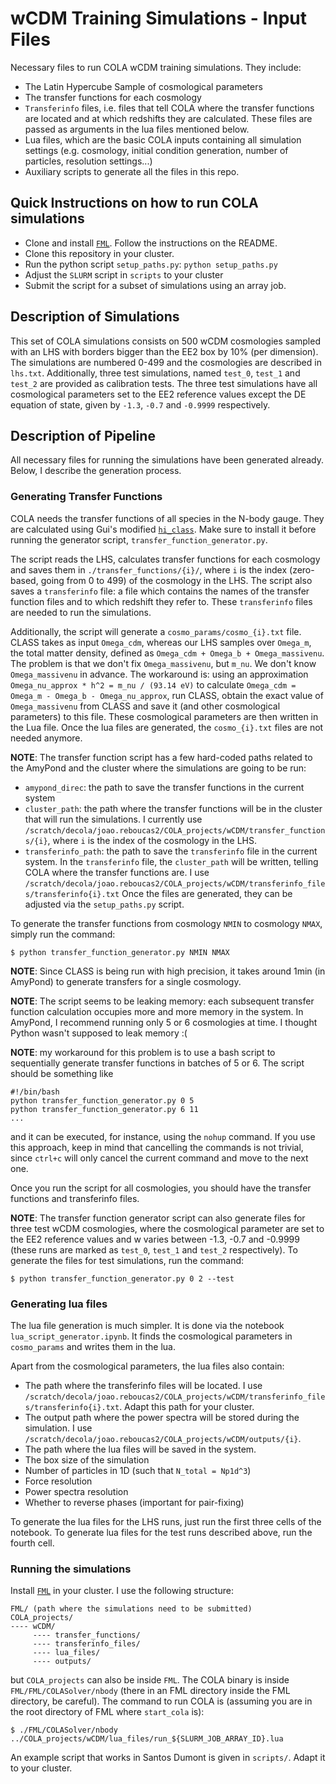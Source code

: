 # wCDM Training Simulations - Input Files
Necessary files to run COLA wCDM training simulations. They include:
- The Latin Hypercube Sample of cosmological parameters
- The transfer functions for each cosmology
- `Transferinfo` files, i.e. files that tell COLA where the transfer functions are located and at which redshifts they are calculated. These files are passed as arguments in the lua files mentioned below.
- Lua files, which are the basic COLA inputs containing all simulation settings (e.g. cosmology, initial condition generation, number of particles, resolution settings...)
- Auxiliary scripts to generate all the files in this repo.

## Quick Instructions on how to run COLA simulations
- Clone and install [`FML`](https://github.com/SBU-Jonathan/FML). Follow the instructions on the README.
- Clone this repository in your cluster.
- Run the python script `setup_paths.py`: `python setup_paths.py`
- Adjust the `SLURM` script in `scripts` to your cluster
- Submit the script for a subset of simulations using an array job.


## Description of Simulations
This set of COLA simulations consists on 500 wCDM cosmologies sampled with an LHS with borders bigger than the EE2 box by 10% (per dimension). The simulations are numbered 0-499 and the cosmologies are described in `lhs.txt`. Additionally, three test simulations, named `test_0`, `test_1` and `test_2` are provided as calibration tests. The three test simulations have all cosmological parameters set to the EE2 reference values except the DE equation of state, given by `-1.3`, `-0.7` and `-0.9999` respectively.

## Description of Pipeline
All necessary files for running the simulations have been generated already. Below, I describe the generation process.
### Generating Transfer Functions
COLA needs the transfer functions of all species in the N-body gauge. They are calculated using Gui's modified [`hi_class`](https://github.com/SBU-Jonathan/hi_class_Nbody). Make 
sure to install it before running the generator script, `transfer_function_generator.py`.

The script reads the LHS, calculates transfer functions for each cosmology and saves them in `./transfer_functions/{i}/`, where `i` is the index (zero-based, going from 0 to 499) 
of the cosmology in the LHS. The script also saves a `transferinfo` file: a file which contains the names of the transfer function files and to which redshift they refer to. These 
`transferinfo` files are needed to run the simulations.

Additionally, the script will generate a `cosmo_params/cosmo_{i}.txt` file. CLASS takes as input `Omega_cdm`, whereas our LHS samples over `Omega_m`, the total matter density, 
defined as `Omega_cdm + Omega_b + Omega_massivenu`. The problem is that we don't fix `Omega_massivenu`, but `m_nu`. We don't know `Omega_massivenu` in advance. The workaround is: 
using an approximation `Omega_nu_approx * h^2 = m_nu / (93.14 eV)` to calculate `Omega_cdm = Omega_m - Omega_b - Omega_nu_approx`, run CLASS, obtain the exact value of 
`Omega_massivenu` from CLASS and save it (and other cosmological parameters) to this file. These cosmological parameters are then written in the Lua file. Once the lua files are generated, the `cosmo_{i}.txt` files are not needed anymore.

**NOTE**: The transfer function script has a few hard-coded paths related to the AmyPond and the cluster where the simulations are going to be run:
- `amypond_direc`: the path to save the transfer functions in the current system
- `cluster_path`: the path where the transfer functions will be in the cluster that will run the simulations. I currently use `/scratch/decola/joao.reboucas2/COLA_projects/wCDM/transfer_functions/{i}`, where `i` is the index of the cosmology in the LHS.
- `transferinfo_path`: the path to save the `transferinfo` file in the current system. In the `transferinfo` file, the `cluster_path` will be written, telling COLA where the transfer functions are. I use `/scratch/decola/joao.reboucas2/COLA_projects/wCDM/transferinfo_files/transferinfo{i}.txt`
Once the files are generated, they can be adjusted via the `setup_paths.py` script.

To generate the transfer functions from cosmology `NMIN` to cosmology `NMAX`, simply 
run the command:

```
$ python transfer_function_generator.py NMIN NMAX
```

**NOTE**: Since CLASS is being run with high precision, it takes around 1min (in AmyPond) to generate transfers for a single cosmology.

**NOTE**: The script seems to be leaking memory: each subsequent transfer function calculation occupies more and more memory in the system. In AmyPond, I recommend running only 5 
or 6 cosmologies at time. I thought Python wasn't supposed to leak memory :(

**NOTE**: my workaround for this problem is to use a bash script to sequentially generate transfer functions in batches of 5 or 6. The script should be something like
```
#!/bin/bash
python transfer_function_generator.py 0 5
python transfer_function_generator.py 6 11
...
```
and it can be executed, for instance, using the `nohup` command. If you use this approach, keep in mind that cancelling the commands is not trivial, since `ctrl+c` will only cancel the current command 
and move to the next one.

Once you run the script for all cosmologies, you should have the transfer functions and transferinfo files.

**NOTE**: The transfer function generator script can also generate files for three test wCDM cosmologies, where the cosmological parameter are set to the EE2 reference values and w varies between -1.3, 
-0.7 and -0.9999 (these runs are marked as `test_0`, `test_1` and `test_2` respectively). To generate the files for test simulations, run the command:
```
$ python transfer_function_generator.py 0 2 --test
```

### Generating lua files
The lua file generation is much simpler. It is done via the notebook `lua_script_generator.ipynb`. It finds the cosmological parameters in `cosmo_params` and writes them in the lua.

Apart from the cosmological parameters, the lua files also contain:
- The path where the transferinfo files will be located. I use `/scratch/decola/joao.reboucas2/COLA_projects/wCDM/transferinfo_files/transferinfo{i}.txt`. Adapt this path for your cluster.
- The output path where the power spectra will be stored during the simulation. I use `/scratch/decola/joao.reboucas2/COLA_projects/wCDM/outputs/{i}`.
- The path where the lua files will be saved in the system.
- The box size of the simulation
- Number of particles in 1D (such that `N_total = Np1d^3`)
- Force resolution
- Power spectra resolution
- Whether to reverse phases (important for pair-fixing)

To generate the lua files for the LHS runs, just run the first three cells of the notebook. To generate lua files for the test runs described above, run the fourth cell.

### Running the simulations
Install [`FML`](https://github.com/SBU-Jonathan/FML_AUGUST_2020) in your cluster. I use the following structure:
```
FML/ (path where the simulations need to be submitted)
COLA_projects/
---- wCDM/
     ---- transfer_functions/
     ---- transferinfo_files/
     ---- lua_files/
     ---- outputs/
```
but `COLA_projects` can also be inside `FML`. The COLA binary is inside `FML/FML/COLASolver/nbody` (there in an FML directory inside the FML directory, be careful). The command to run COLA is (assuming you are in the root directory of FML where `start_cola` is):
```
$ ./FML/COLASolver/nbody ../COLA_projects/wCDM/lua_files/run_${SLURM_JOB_ARRAY_ID}.lua
```

An example script that works in Santos Dumont is given in `scripts/`. Adapt it to your cluster.
